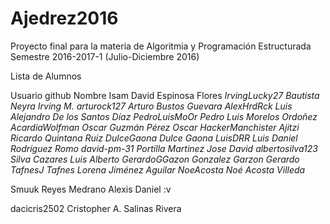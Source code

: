 # Ajedrez2016




Proyecto final para la materia de Algoritmia y Programación Estructurada
Semestre 2016-2017-1 (Julio-Diciembre 2016)

Lista de Alumnos

Usuario github      Nombre Isam David Espinosa Flores
*IrvingLucky27       Bautista Neyra Irving M.*
*arturock127         Arturo Bustos Guevara*
*AlexHrdRck          Luis Alejandro De los Santos Díaz*
*PedroLuisMoOr       Pedro Luis Morelos Ordoñez*
*AcardiaWolfman      Oscar Guzmán Pérez Oscar*
*HackerManchister    Ajitzi Ricardo Quintana Ruiz*
*DulceGaona          Dulce Gaona*
*LuisDRR             Luis Daniel Rodríguez Romo*
*david-pm-31        Portilla Martinez Jose David*
*albertosilva123     Silva Cazares Luis Alberto* 
*GerardoGGazon       Gonzalez Garzon Gerardo*
*TafnesJ             Tafnes Lorena Jiménez Aguilar*
*NoeAcosta           Noé Acosta Villeda*


Smuuk               Reyes Medrano Alexis Daniel :v














dacicris2502      Cristopher A. Salinas Rivera
